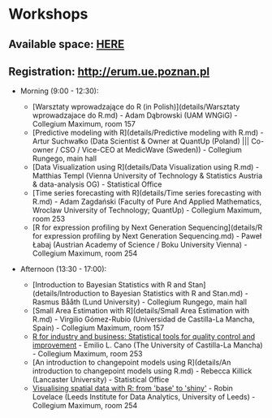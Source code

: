 # Workshops

## Available space: [HERE](https://docs.google.com/spreadsheets/d/1rVTUrcsiZLb-9FgGmZ1Yna_Yexu8E3gRkYNkhJpzc2c/pubhtml?gid=599578922&single=true)
## Registration: http://erum.ue.poznan.pl


* Morning (9:00 - 12:30):
    + [Warsztaty wprowadzające do R (in Polish)](details/Warsztaty wprowadzajace do R.md) - Adam Dąbrowski (UAM WNGiG) - Collegium Maximum, room 157
    + [Predictive modeling with R](details/Predictive modeling with R.md) - Artur Suchwałko (Data Scientist & Owner at QuantUp (Poland) ||| Co-owner / CSO / Vice-CEO at MedicWave (Sweden)) - Collegium Rungego, main hall
    + [Data Visualization using R](details/Data Visualization using R.md) - Matthias Templ (Vienna University of Technology & Statistics Austria & data-analysis OG) -  Statistical Office
    + [Time series forecasting with R](details/Time series forecasting with R.md) - Adam Zagdański (Faculty of Pure And Applied Mathematics, Wroclaw University of Technology; QuantUp) - Collegium Maximum, room 253
    + [R for expression profiling by Next Generation Sequencing](details/R for expression profiling by Next Generation Sequencing.md) - Paweł Łabaj (Austrian Academy of Science / Boku University Vienna) - Collegium Maximum, room 254

* Afternoon (13:30 - 17:00):
    +  [Introduction to Bayesian Statistics with R and Stan](details/Introduction to Bayesian Statistics with R and Stan.md) - Rasmus Bååth (Lund University) - Collegium Rungego, main hall
    +  [Small Area Estimation with R](details/Small Area Estimation with R.md) - Virgilio Gómez-Rubio (Universidad de Castilla-La Mancha, Spain) - Collegium Maximum, room 157
    +  [R for industry and business: Statistical tools for quality control and improvement](details/R%20for%20industry%20and%20business:%20Statistical%20tools%20for%20quality%20control%20and%20improvement.md) - Emilio L. Cano (The University of Castilla-La Mancha) - Collegium Maximum, room 253
    +  [An introduction to changepoint models using R](details/An introduction to changepoint models using R.md) - Rebecca Killick (Lancaster University) - Statistical Office
    +  [Visualising spatial data with R: from 'base' to 'shiny'](details/Visualising%20spatial%20data%20with%20R:%20from%20'base'%20to%20'shiny'.md) - Robin Lovelace (Leeds Institute for Data Analytics, University of Leeds) - Collegium Maximum, room 254
